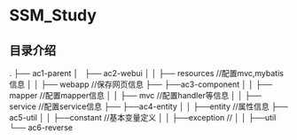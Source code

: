 # SSM_Study
## 目录介绍
.
├── ac1-parent
│   ├── ac2-webui
│   │   ├── resources //配置mvc,mybatis信息
│   │   ├── webapp    //保存网页信息
├── ├──ac3-component
│   │   ├── mapper    //配置mapper信息
│   │   ├── mvc       //配置handler等信息
│   │   ├── service   //配置service信息
├── ├──ac4-entity
│   │   ├──entity     //属性信息
├── ac5-util
│   │   ├──constant   //基本变量定义
│   │   ├──exception  //
│   │   ├──util
└── ac6-reverse

